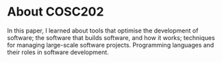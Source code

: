 # About COSC202
In this paper, I learned about tools that optimise the development of software; the software that builds software, and how it works; techniques for managing large-scale software projects. Programming languages and their roles in software development.
